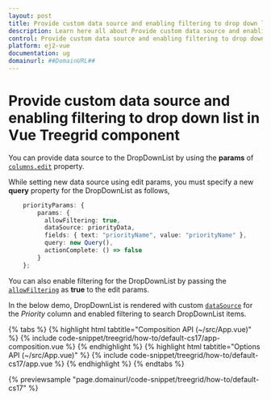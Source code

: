 ```yaml
---
layout: post
title: Provide custom data source and enabling filtering to drop down list in Vue Treegrid component | Syncfusion
description: Learn here all about Provide custom data source and enabling filtering to drop down list in Syncfusion Vue Treegrid component of Syncfusion Essential JS 2 and more.
control: Provide custom data source and enabling filtering to drop down list 
platform: ej2-vue
documentation: ug
domainurl: ##DomainURL##
---
```


# Provide custom data source and enabling filtering to drop down list in Vue Treegrid component

You can provide data source to the DropDownList by using the **params** of [`columns.edit`](https://ej2.syncfusion.com/vue/documentation/api/treegrid/column/#edit) property.

While setting new data source using edit params, you must specify a new **query** property for the DropDownList as follows,

```ts
    priorityParams: {
        params: {
          allowFiltering: true,
          dataSource: priorityData,
          fields: { text: "priorityName", value: "priorityName" },
          query: new Query(),
          actionComplete: () => false
        }
    };
```

You can also enable filtering for the DropDownList by passing the [`allowFiltering`](https://ej2.syncfusion.com/vue/documentation/api/drop-down-list/#allowfiltering) as **true** to the edit params.

In the below demo, DropDownList is rendered with custom [`dataSource`](https://ej2.syncfusion.com/vue/documentation/api/drop-down-list/#datasource) for the *Priority* column and enabled filtering to search DropDownList items.

{% tabs %}
{% highlight html tabtitle="Composition API (~/src/App.vue)" %}
{% include code-snippet/treegrid/how-to/default-cs17/app-composition.vue %}
{% endhighlight %}
{% highlight html tabtitle="Options API (~/src/App.vue)" %}
{% include code-snippet/treegrid/how-to/default-cs17/app.vue %}
{% endhighlight %}
{% endtabs %}
        
{% previewsample "page.domainurl/code-snippet/treegrid/how-to/default-cs17" %}